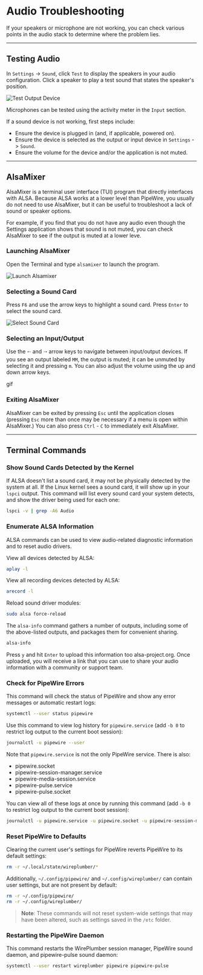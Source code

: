 # Audio Troubleshooting

If your speakers or microphone are not working, you can check various points in the audio stack to determine where the problem lies.

---

## Testing Audio

In `Settings` -> `Sound`, click `Test` to display the speakers in your audio configuration. Click a speaker to play a test sound that states the speaker's position.

![Test Output Device](/images/audio-mic/test-audio-output.png)

Microphones can be tested using the activity meter in the `Input` section.

If a sound device is not working, first steps include:

- Ensure the device is plugged in (and, if applicable, powered on).
- Ensure the device is selected as the output or input device in `Settings` -> `Sound`.
- Ensure the volume for the device and/or the application is not muted.

---

## AlsaMixer

AlsaMixer is a terminal user interface (TUI) program that directly interfaces with ALSA. Because ALSA works at a lower level than PipeWire, you usually do not need to use AlsaMixer, but it can be useful to troubleshoot a lack of sound or speaker options.

For example, if you find that you do not have any audio even though the Settings application shows that sound is not muted, you can check AlsaMixer to see if the output is muted at a lower leve.

### Launching AlsaMixer

Open the Terminal and type `alsamixer` to launch the program.

![Launch Alsamixer](/images/audio-mic/launch-alsamixer.png)

### Selecting a Sound Card

Press `F6` and use the arrow keys to highlight a sound card. Press `Enter` to select the sound card.

![Select Sound Card](/images/audio-mic/select-sound-card.png)

### Selecting an Input/Output

Use the `🠐` and `🠒` arrow keys to navigate between input/output devices. If you see an output labeled `MM`, the output is muted; it can be unmuted by selecting it and pressing `m`. You can also adjust the volume using the up and down arrow keys.

gif

### Exiting AlsaMixer

AlsaMixer can be exited by pressing `Esc` until the application closes (pressing `Esc` more than once may be necessary if a menu is open within AlsaMixer.) You can also press `Ctrl` - `C` to immediately exit AlsaMixer.

---

## Terminal Commands

### Show Sound Cards Detected by the Kernel

If ALSA doesn't list a sound card, it may not be physically detected by the system at all. If the Linux kernel sees a sound card, it will show up in your `lspci` output. This command will list every sound card your system detects, and show the driver being used for each one:

```bash
lspci -v | grep -A6 Audio
```

### Enumerate ALSA Information

ALSA commands can be used to view audio-related diagnostic information and to reset audio drivers.

View all devices detected by ALSA:

```bash
aplay -l
```

View all recording devices detected by ALSA:

```bash
arecord -l
```

Reload sound driver modules:

```bash
sudo alsa force-reload
```

The `alsa-info` command gathers a number of outputs, including some of the above-listed outputs, and packages them for convenient sharing.

```bash
alsa-info
```

Press `y` and hit `Enter` to upload this information too alsa-project.org. Once uploaded, you will receive a link that you can use to share your audio information with a community or support team.

### Check for PipeWire Errors

This command will check the status of PipeWire and show any error messages or automatic restart logs:

```bash
systemctl --user status pipewire
```

Use this command to view log history for `pipewire.service` (add `-b 0` to restrict log output to the current boot session):

```bash
journalctl -u pipewire --user
```

Note that `pipewire.service` is not the only PipeWire service. There is also:

- pipewire.socket
- pipewire-session-manager.service
- pipewire-media-session.service
- pipewire-pulse.service
- pipewire-pulse.socket

You can view all of these logs at once by running this command (add `-b 0` to restrict log output to the current boot session):

```bash
journalctl -u pipewire.service -u pipewire.socket -u pipewire-session-manager.service -u pipewire-media-session.service -u pipewire-pulse.service -u pipewire-pulse.socket --user
```

### Reset PipeWire to Defaults

Clearing the current user's settings for PipeWire reverts PipeWire to its default settings:

```bash
rm -r ~/.local/state/wireplumber/*
```

Additionally, `~/.config/pipewire/` and `~/.config/wireplumber/` can contain user settings, but are not present by default:

```bash
rm -r ~/.config/pipewire/
rm -r ~/.config/wireplumber/
```

>**Note**: These commands will not reset system-wide settings that may have been altered, such as settings saved in the `/etc` folder.

### Restarting the PipeWire Daemon

This command restarts the WirePlumber session manager, PipeWire sound daemon, and pipewire-pulse sound daemon:

```bash
systemctl --user restart wireplumber pipewire pipewire-pulse
```
